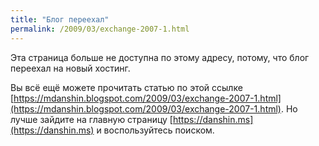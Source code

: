 ```yaml
---
title: "Блог переехал"
permalink: /2009/03/exchange-2007-1.html
---
```

Эта страница больше не доступна по этому адресу, потому, что блог переехал на новый хостинг.

Вы всё ещё можете прочитать статью по этой ссылке [https://mdanshin.blogspot.com/2009/03/exchange-2007-1.html](https://mdanshin.blogspot.com/2009/03/exchange-2007-1.html). Но лучше зайдите на главную страницу [https://danshin.ms](https://danshin.ms) и воспользуйтесь поиском.